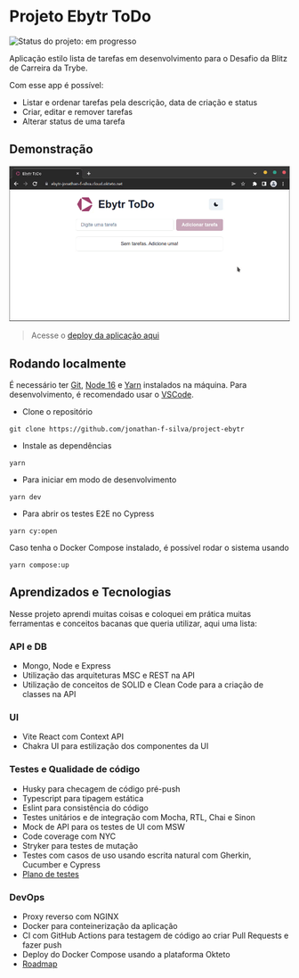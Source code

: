 # Projeto Ebytr ToDo

![Status do projeto: em progresso](https://img.shields.io/badge/status%20do%20projeto-em%20progresso-yellow)

Aplicação estilo lista de tarefas em desenvolvimento para o Desafio da Blitz de Carreira da Trybe.

Com esse app é possível:
- Listar e ordenar tarefas pela descrição, data de criação e status
- Criar, editar e remover tarefas
- Alterar status de uma tarefa

## Demonstração

![Adicionando duas tarefas do Ebytr ToDo](docs/ebytr-demo.gif)

> Acesse o [deploy da aplicação aqui](https://ebytr-jonathan-f-silva.cloud.okteto.net)

## Rodando localmente

É necessário ter [Git](https://git-scm.com), [Node 16](https://nodejs.org/pt-br/) e [Yarn](https://yarnpkg.com/getting-started/install) instalados na máquina. Para desenvolvimento, é recomendado usar o [VSCode](https://code.visualstudio.com).

- Clone o repositório
```shell
git clone https://github.com/jonathan-f-silva/project-ebytr
```

- Instale as dependências
```shell
yarn
```

- Para iniciar em modo de desenvolvimento
```shell
yarn dev
```

- Para abrir os testes E2E no Cypress
```shell
yarn cy:open
```

Caso tenha o Docker Compose instalado, é possível rodar o sistema usando
```shell
yarn compose:up
```

## Aprendizados e Tecnologias

Nesse projeto aprendi muitas coisas e coloquei em prática muitas ferramentas e
conceitos bacanas que queria utilizar, aqui uma lista:

### API e DB
- Mongo, Node e Express
- Utilização das arquiteturas MSC e REST na API
- Utilização de conceitos de SOLID e Clean Code para a criação de classes na API

### UI
- Vite React com Context API
- Chakra UI para estilização dos componentes da UI

### Testes e Qualidade de código
- Husky para checagem de código pré-push
- Typescript para tipagem estática
- Eslint para consistência do código
- Testes unitários e de integração com Mocha, RTL, Chai e Sinon
- Mock de API para os testes de UI com MSW
- Code coverage com NYC
- Stryker para testes de mutação
- Testes com casos de uso usando escrita natural com Gherkin, Cucumber e Cypress
- [Plano de testes](docs/TESTING.md)

### DevOps
- Proxy reverso com NGINX
- Docker para conteinerização da aplicação
- CI com GitHub Actions para testagem de código ao criar Pull Requests e fazer push
- Deploy do Docker Compose usando a plataforma Okteto
- [Roadmap](docs/ROADMAP.md)
